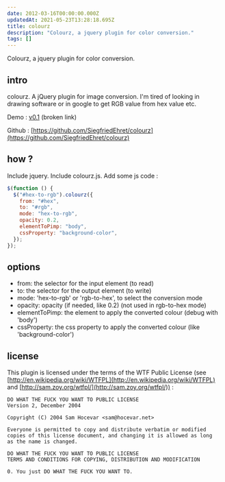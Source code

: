 ```yaml
---
date: 2012-03-16T00:00:00.000Z
updatedAt: 2021-05-23T13:28:18.695Z
title: colourz
description: "Colourz, a jquery plugin for color conversion."
tags: []
---
```


Colourz, a jquery plugin for color conversion.

## intro

colourz. A jQuery plugin for image conversion. I'm tired of looking in drawing software or in google to get RGB value from hex value etc.

Demo : [v0.1](http://dev.federalbureauofinhumanity.org/colourz/v0.1/demo) (broken link)

Github : [https://github.com/SiegfriedEhret/colourz](https://github.com/SiegfriedEhret/colourz)

## how ?

Include jquery.
Include colourz.js.
Add some js code :

```javascript
$(function () {
  $("#hex-to-rgb").colourz({
    from: "#hex",
    to: "#rgb",
    mode: "hex-to-rgb",
    opacity: 0.2,
    elementToPimp: "body",
    cssProperty: "background-color",
  });
});
```

## options

- from: the selector for the input element (to read)
- to: the selector for the output element (to write)
- mode: 'hex-to-rgb' or 'rgb-to-hex', to select the conversion mode
- opacity: opacity (if needed, like 0.2) (not used in rgb-to-hex mode)
- elementToPimp: the element to apply the converted colour (debug with 'body')
- cssProperty: the css property to apply the converted colour (like 'background-color')

## license

This plugin is licensed under the terms of the WTF Public License (see [http://en.wikipedia.org/wiki/WTFPL](http://en.wikipedia.org/wiki/WTFPL) and [http://sam.zoy.org/wtfpl/](http://sam.zoy.org/wtfpl/)) :

```text
DO WHAT THE FUCK YOU WANT TO PUBLIC LICENSE
Version 2, December 2004

Copyright (C) 2004 Sam Hocevar <sam@hocevar.net>

Everyone is permitted to copy and distribute verbatim or modified
copies of this license document, and changing it is allowed as long
as the name is changed.

DO WHAT THE FUCK YOU WANT TO PUBLIC LICENSE
TERMS AND CONDITIONS FOR COPYING, DISTRIBUTION AND MODIFICATION

0. You just DO WHAT THE FUCK YOU WANT TO.
```
